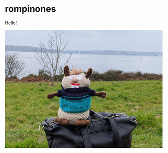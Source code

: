 # rompinones
Hello!

![alt text](https://github.com/focaalvarez/rompinones/blob/gh-pages/images/00000PORTRAIT_00000_BURST20220329132532986.jpg?raw=true)

